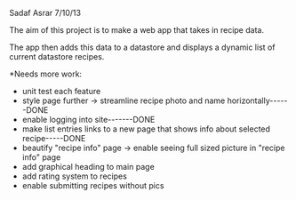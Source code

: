 Sadaf Asrar
7/10/13

The aim of this project is to make a web app that takes in recipe data.

The app then adds this data to a datastore and displays a dynamic list of current
datastore recipes.

*Needs more work:
- unit test each feature
- style page further
  -> streamline recipe photo and name horizontally------DONE
- enable logging into site-------DONE
- make list entries links to a new page that shows info about selected 
    recipe-----DONE
- beautify "recipe info" page
  -> enable seeing full sized picture in "recipe info" page
- add graphical heading to main page
- add rating system to recipes
- enable submitting recipes without pics
